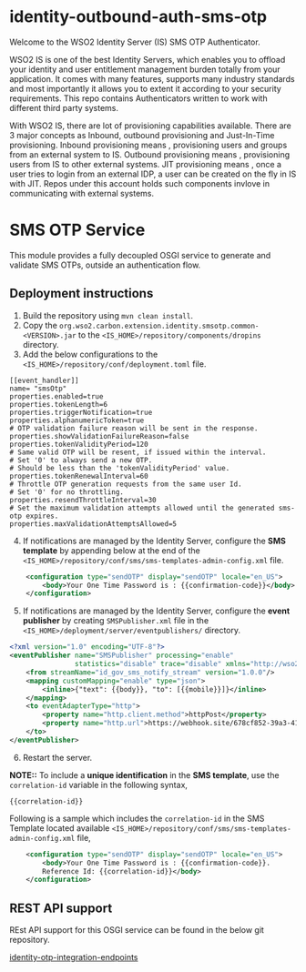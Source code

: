 # identity-outbound-auth-sms-otp

Welcome to the WSO2 Identity Server (IS) SMS OTP Authenticator.

WSO2 IS is one of the best Identity Servers, which enables you to offload your identity and user entitlement management burden totally from your application. It comes with many features, supports many industry standards and most importantly it allows you to extent it according to your security requirements. This repo contains Authenticators written to work with different third party systems. 

With WSO2 IS, there are lot of provisioning capabilities available. There are 3 major concepts as Inbound, outbound provisioning and Just-In-Time provisioning. Inbound provisioning means , provisioning users and groups from an external system to IS. Outbound provisioning means , provisioning users from IS to other external systems. JIT provisioning means , once a user tries to login from an external IDP, a user can be created on the fly in IS with JIT. Repos under this account holds such components invlove in communicating with external systems.

# SMS OTP Service

This module provides a fully decoupled OSGI service to generate and validate SMS OTPs, outside
an authentication flow.

## Deployment instructions
1. Build the repository using `mvn clean install`.
2. Copy the `org.wso2.carbon.extension.identity.smsotp.common-<VERSION>.jar` to the 
`<IS_HOME>/repository/components/dropins` directory.
3. Add the below configurations to the `<IS_HOME>/repository/conf/deployment.toml` file.
```properties
[[event_handler]]
name= "smsOtp"
properties.enabled=true
properties.tokenLength=6
properties.triggerNotification=true
properties.alphanumericToken=true
# OTP validation failure reason will be sent in the response.
properties.showValidationFailureReason=false
properties.tokenValidityPeriod=120
# Same valid OTP will be resent, if issued within the interval.
# Set '0' to always send a new OTP.
# Should be less than the 'tokenValidityPeriod' value.
properties.tokenRenewalInterval=60
# Throttle OTP generation requests from the same user Id.
# Set '0' for no throttling.
properties.resendThrottleInterval=30
# Set the maximum validation attempts allowed until the generated sms-otp expires.
properties.maxValidationAttemptsAllowed=5
```
4. If notifications are managed by the Identity Server, configure the **SMS template** by appending below at the end of
   the `<IS_HOME>/repository/conf/sms/sms-templates-admin-config.xml` file.
```xml
    <configuration type="sendOTP" display="sendOTP" locale="en_US">
        <body>Your One Time Password is : {{confirmation-code}}</body>
    </configuration>
```
5. If notifications are managed by the Identity Server, configure the **event publisher** by creating 
   `SMSPublisher.xml` file in the `<IS_HOME>/deployment/server/eventpublishers/` directory.
```xml
<?xml version="1.0" encoding="UTF-8"?>
<eventPublisher name="SMSPublisher" processing="enable"
                statistics="disable" trace="disable" xmlns="http://wso2.org/carbon/eventpublisher">
    <from streamName="id_gov_sms_notify_stream" version="1.0.0"/>
    <mapping customMapping="enable" type="json">
        <inline>{"text": {{body}}, "to": [{{mobile}}]}</inline>
    </mapping>
    <to eventAdapterType="http">
        <property name="http.client.method">httpPost</property>
        <property name="http.url">https://webhook.site/678cf852-39a3-416a-8ff9-4331905d1b95</property>
    </to>
</eventPublisher>
```
6. Restart the server.

**NOTE::** To include a **unique identification** in the **SMS template**, use the `correlation-id` variable in the 
following syntax,

`{{correlation-id}}`

Following is a sample which includes the `correlation-id` in the SMS Template located available 
`<IS_HOME>/repository/conf/sms/sms-templates-admin-config.xml` file,
```xml
    <configuration type="sendOTP" display="sendOTP" locale="en_US">
        <body>Your One Time Password is : {{confirmation-code}}. 
        Reference Id: {{correlation-id}}</body>
    </configuration>
```

## REST API support
REst API support for this OSGI service can be found in the below git repository.

[identity-otp-integration-endpoints](https://github.com/wso2-extensions/identity-otp-integration-endpoints)
